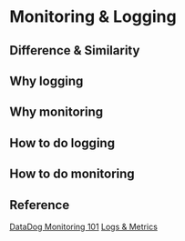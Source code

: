 # Monitoring & Logging

## Difference & Similarity

## Why logging

## Why monitoring

## How to do logging

## How to do monitoring

## Reference 
[DataDog Monitoring 101](https://www.datadoghq.com/blog/monitoring-101-collecting-data/)
[Logs & Metrics](https://medium.com/@cindysridharan/logs-and-metrics-6d34d3026e38)